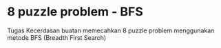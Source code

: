 # 8 puzzle problem - BFS

Tugas Kecerdasan buatan memecahkan 8 puzzle problem menggunakan metode BFS (Breadth First Search)